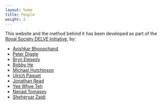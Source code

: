```yaml
---
layout: home
title: People
weight: 2
---
```


This website and the method behind it has been developed as part of the [Royal Society DELVE Initiative](https://rs-delve.github.io), by:
* [Avishkar Bhoopchand]()
* [Peter Diggle]()
* [Bryn Elesedy]()
* [Bobby He]()
* [Michael Hutchinson]()
* [Ulrich Paquet]()
* [Jonathan Read]()
* [Yee Whye Teh](https://www.stats.ox.ac.uk/~teh/)
* [Nenad Tomasev]()
* [Sheheryar Zaidi]()


